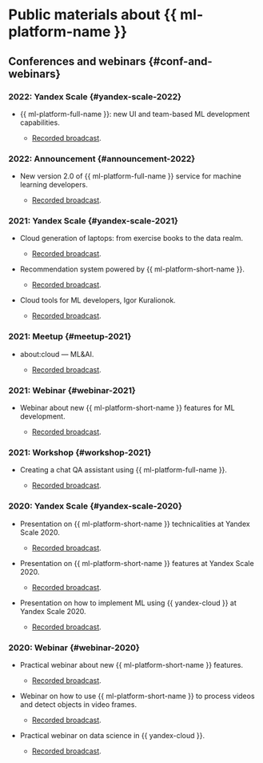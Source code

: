 # Public materials about {{ ml-platform-name }}

## Conferences and webinars {#conf-and-webinars}

### 2022: Yandex Scale {#yandex-scale-2022}

* {{ ml-platform-full-name }}: new UI and team-based ML development capabilities.

   * [Recorded broadcast](https://youtu.be/xzEW5g7WVd4).

### 2022: Announcement {#announcement-2022}

* New version 2.0 of {{ ml-platform-full-name }} service for machine learning developers.

   * [Recorded broadcast](https://youtu.be/Mhjkh386Ajw).

### 2021: Yandex Scale {#yandex-scale-2021}

* Cloud generation of laptops: from exercise books to the data realm.

   * [Recorded broadcast](https://youtu.be/vKLqfcKXRo8).

* Recommendation system powered by {{ ml-platform-short-name }}.

   * [Recorded broadcast](https://youtu.be/oavkOOJMVK8).

* Cloud tools for ML developers, Igor Kuralionok.

   * [Recorded broadcast](https://youtu.be/euqmLppB4f0).

### 2021: Meetup {#meetup-2021}

* about:cloud — ML&AI.

   * [Recorded broadcast](https://youtu.be/qWO2P0Mc_Bc).

### 2021: Webinar {#webinar-2021}

* Webinar about new {{ ml-platform-short-name }} features for ML development.

   * [Recorded broadcast](https://youtu.be/udZcoKwb6aM).

### 2021: Workshop {#workshop-2021}

* Creating a chat QA assistant using {{ ml-platform-full-name }}.

   * [Recorded broadcast](https://youtu.be/fHQAT6rYO7c).

### 2020: Yandex Scale {#yandex-scale-2020}

* Presentation on {{ ml-platform-short-name }} technicalities at Yandex Scale 2020.
   * [Recorded broadcast](https://youtu.be/5y2-x9GcITs).

* Presentation on {{ ml-platform-short-name }} features at Yandex Scale 2020.
   * [Recorded broadcast](https://youtu.be/MtXpZ4RZAjk).

* Presentation on how to implement ML using {{ yandex-cloud }} at Yandex Scale 2020.
   * [Recorded broadcast](https://youtu.be/MxuABVNZV38).

### 2020: Webinar {#webinar-2020}

* Practical webinar about new {{ ml-platform-short-name }} features.

   * [Recorded broadcast](https://youtu.be/70lIkTJjAZU).

* Webinar on how to use {{ ml-platform-short-name }} to process videos and detect objects in video frames.

   * [Recorded broadcast](https://youtu.be/55qc9YHbVwE).

* Practical webinar on data science in {{ yandex-cloud }}.

   * [Recorded broadcast](https://youtu.be/5o5OJOwDfaU).